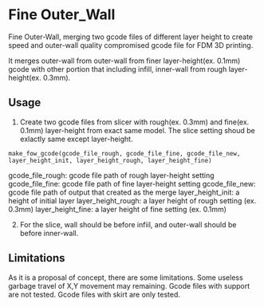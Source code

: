 # Fine Outer_Wall
Fine Outer-Wall, merging two gcode files of different layer height to create speed and outer-wall quality compromised gcode file for FDM 3D printing.

It merges outer-wall from outer-wall from finer layer-height(ex. 0.1mm) gcode with other portion that including infill, inner-wall from rough layer-height(ex. 0.3mm).

## Usage
1. Create two gcode files from slicer with rough(ex. 0.3mm) and fine(ex. 0.1mm) layer-height from exact same model. The slice setting shoud be exlactly same except layer-height.

`make_fow_gcode(gcode_file_rough, gcode_file_fine, gcode_file_new, layer_height_init, layer_height_rough, layer_height_fine)`

gcode_file_rough: gcode file path of rough layer-height setting
gcode_file_fine: gcode file path of fine layer-height setting
gcode_file_new: gcode file path of output that created as the merge
layer_height_init: a height of initial layer
layer_height_rough: a layer height of rough setting (ex. 0.3mm)
layer_height_fine: a layer height of fine setting (ex. 0.1mm)

2. For the slice, wall should be before infiil, and outer-wall should be before inner-wall.

## Limitations
As it is a proposal of concept, there are some limitations.
Some useless garbage travel of X,Y movement may remaining.
Gcode files with support are not tested.
Gcode files with skirt are only tested.
